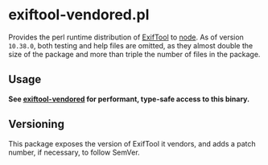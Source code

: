 # exiftool-vendored.pl

Provides the perl runtime distribution of [ExifTool](http://www.sno.phy.queensu.ca/~phil/exiftool/) to [node](https://nodejs.org/en/). As of version `10.38.0`, both testing and help files are omitted, as they almost double the size of the package and more than triple the number of files in the package.

## Usage 

**See [exiftool-vendored](https://github.com/mceachen/exiftool-vendored) for performant, type-safe access
to this binary.**

## Versioning

This package exposes the version of ExifTool it vendors, and adds a patch number, if necessary, to follow SemVer.